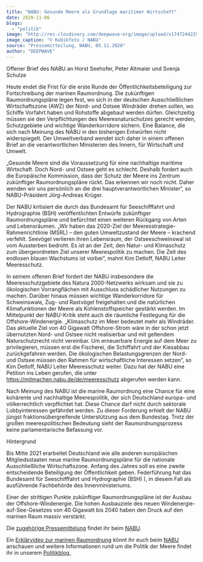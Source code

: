 ```yaml
---
title: "NABU: Gesunde Meere als Grundlage maritimer Wirtschaft"
date: 2020-11-06
blogs: 
  - "politik"
image: "http://res.cloudinary.com/deepwave-org/image/upload/v1747244229/deepwave.org/jj.png"
image_caption: "© Kubikfoto / NABU"
source: "Pressemitteilung, NABU, 05.11.2020"
author: "DEEPWAVE"
---
```


Offener Brief des NABU an Horst Seehofer, Peter Altmaier und Svenja Schulze

Heute endet die Frist für die erste Runde der Öffentlichkeitsbeteiligung zur Fortschreibung der marinen Raumordnung. Die zukünftigen Raumordnungspläne legen fest, wo sich in der deutschen Ausschließlichen Wirtschaftszone (AWZ) der Nord- und Ostsee Windräder drehen sollen, wo Schiffe Vorfahrt haben und Rohstoffe abgebaut werden dürfen. Gleichzeitig müssen sie den Verpflichtungen des Meeresnaturschutzes gerecht werden, Schutzgebiete und wichtige Wanderkorridore sichern. Eine Balance, die sich nach Meinung des NABU in den bisherigen Entwürfen nicht widerspiegelt. Der Umweltverband wendet sich daher in einem offenen Brief an die verantwortlichen Ministerien des Innern, für Wirtschaft und Umwelt.

„Gesunde Meere sind die Voraussetzung für eine nachhaltige maritime Wirtschaft. Doch Nord- und Ostsee geht es schlecht. Deshalb fordert auch die Europäische Kommission, dass der Schutz der Meere ins Zentrum zukünftiger Raumordnungspläne rückt. Das erkennen wir noch nicht. Daher wenden wir uns persönlich an die drei hauptverantwortlichen Minister“, so NABU-Präsident Jörg-Andreas Krüger.

Der NABU kritisiert die durch das Bundesamt für Seeschifffahrt und Hydrographie (BSH) veröffentlichten Entwürfe zukünftiger Raumordnungspläne und befürchtet einen weiteren Rückgang von Arten und Lebensräumen. „Wir haben das 2020-Ziel der Meeresstrategie-Rahmenrichtlinie (MSRL) – den guten Umweltzustand der Meere – krachend verfehlt. Seevögel verlieren ihren Lebensraum, der Ostseeschweinswal ist vom Aussterben bedroht. Es ist an der Zeit, den Natur- und Klimaschutz zum übergeordneten Ziel unserer Meerespolitik zu machen. Die Zeit des endlosen blauen Wachstums ist vorbei“, mahnt Kim Detloff, NABU Leiter Meeresschutz.

In seinem offenen Brief fordert der NABU insbesondere die Meeresschutzgebiete des Natura 2000-Netzwerks wirksam und sie zu ökologischen Vorrangflächen mit Ausschluss schädlicher Nutzungen zu machen. Darüber hinaus müssen wichtige Wanderkorridore für Schweinswale, Zug- und Rastvögel freigehalten und die natürlichen Klimafunktionen der Meere als Kohlenstoffspeicher gestärkt werden. Im Mittelpunkt der NABU-Kritik steht auch die räumliche Festlegung für die Offshore-Windenergie. „Klimaschutz im Meer bedeutet mehr als Windräder. Das aktuelle Ziel von 40 Gigawatt Offshore-Strom wäre in der schon jetzt übernutzten Nord- und Ostsee nicht realisierbar und mit geltendem Naturschutzrecht nicht vereinbar. Um erneuerbare Energie auf dem Meer zu privilegieren, müssen erst die Fischerei, die Schiffahrt und der Kiesabbau zurückgefahren werden. Die ökologischen Belastungsgrenzen der Nord- und Ostsee müssen den Rahmen für wirtschaftliche Interessen setzen“, so Kim Detloff, NABU Leiter Meeresschutz weiter. Dazu hat der NABU eine Petition ins Leben gerufen, die unter https://mitmachen.nabu.de/de/meeresschutz abgerufen werden kann.

Nach Meinung des NABU ist die marine Raumordnung eine Chance für eine kohärente und nachhaltige Meerespolitik, der sich Deutschland europa- und völkerrechtlich verpflichtet hat. Diese Chance darf nicht durch sektorale Lobbyinteressen gefährdet werden. Zu dieser Forderung erhielt der NABU jüngst fraktionsübergreifende Unterstützung aus dem Bundestag. Trotz der großen meerespolitischen Bedeutung sieht der Raumordnungsprozess keine parlamentarische Befassung vor.

Hintergrund

Bis Mitte 2021 erarbeitet Deutschland wie alle anderen europäischen Mitgliedsstaaten neue marine Raumordnungspläne für die nationale Ausschließliche Wirtschaftszone. Anfang des Jahres soll es eine zweite entscheidende Beteiligung der Öffentlichkeit geben. Federführung hat das Bundesamt für Seeschifffahrt und Hydrographie (BSH) ), in diesem Fall als ausführende Fachbehörde des Innenministeriums.

Einer der strittigen Punkte zukünftiger Raumordnungspläne ist der Ausbau der Offshore-Windenergie. Die hohen Ausbauziele des neuen Windenergie-auf-See-Gesetzes von 40 Gigawatt bis 2040 haben den Druck auf den marinen Raum massiv verstärkt.

Die [zugehörige Pressemittelung](https://www.nabu.de/modules/presseservice/index.php?popup=true&db=presseservice&show=30082) findet ihr beim [NABU](https://www.nabu.de/).

Ein [Erklärvideo zur marinen Raumordnung](https://www.nabu.de/natur-und-landschaft/meere/meeresschutzgebiete/nord-und-ostsee/28707.html) könnt ihr euch beim [NABU](https://www.nabu.de/) anschauen und weitere Informationen rund um die Politik der Meere findet ihr in unserem [Politikblog.](https://www.deepwave.org/blogs/politik/)
